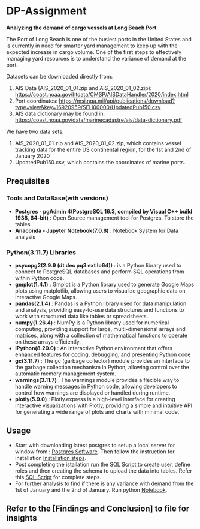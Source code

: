 # DP-Assignment
**Analyzing the demand of cargo vessels at Long Beach Port** 

The Port of Long Beach is one of the busiest ports in the United States and is currently in need for smarter yard management to keep up with the expected increase in cargo volume. One of the first steps to effectively managing yard resources is to understand the variance of demand at the port.

Datasets can be downloaded directly from:
1. AIS Data (AIS_2020_01_01.zip and AIS_2020_01_02.zip): https://coast.noaa.gov/htdata/CMSP/AISDataHandler/2020/index.html
2. Port coordinates: https://msi.nga.mil/api/publications/download?type=view&key=16920959/SFH00000/UpdatedPub150.csv
3. AIS data dictionary may be found in: https://coast.noaa.gov/data/marinecadastre/ais/data-dictionary.pdf

We have two data sets:
1)	AIS_2020_01_01.zip and AIS_2020_01_02.zip, which contains vessel tracking data for the entire US continental region, for the 1st and 2nd of January 2020
2)	UpdatedPub150.csv, which contains the coordinates of marine ports.

## Prequisites 

### Tools and DataBase(wth versions)
* **Postgres - pgAdmin 4(PostgreSQL 16.3, compiled by Visual C++ build 1938, 64-bit)** :  Open Source management tool for Postgres. To store the tables.
* **Anaconda - Jupyter Notebook(7.0.8)** : Notebook System for Data analysis

### Python(3.11.7) Libraries
* **psycopg2(2.9.9 (dt dec pq3 ext lo64))** : is a Python library used to connect to PostgreSQL databases and perform SQL operations from within Python code.
* **gmplot(1.4.1)** : Gmplot is a Python library used to generate Google Maps plots using matplotlib, allowing users to visualize geographic data on interactive Google Maps.
* **pandas(2.1.4)** : Pandas is a Python library used for data manipulation and analysis, providing easy-to-use data structures and functions to work with structured data like tables or spreadsheets.
* **numpy(1.26.4)** : NumPy is a Python library used for numerical computing, providing support for large, multi-dimensional arrays and matrices, along with a collection of mathematical functions to operate on these arrays efficiently.
* **IPython(8.20.0)** : An interactive Python environment that offers enhanced features for coding, debugging, and presenting Python code
* **gc(3.11.7)** : The gc (garbage collector) module provides an interface to the garbage collection mechanism in Python, allowing control over the automatic memory management system.
* **warnings(3.11.7)** : The warnings module provides a flexible way to handle warning messages in Python code, allowing developers to control how warnings are displayed or handled during runtime.
* **plotly(5.9.0)** : Plotly.express is a high-level interface for creating interactive visualizations with Plotly, providing a simple and intuitive API for generating a wide range of plots and charts with minimal code.

## Usage
- Start with downloading latest postgres to setup a local server for window from : [Postgres Software](https://www.enterprisedb.com/downloads/postgres-postgresql-downloads). Then follow the instruction for installation [Installation steps](https://www.youtube.com/watch?v=0n41UTkOBb0).
- Post completing the istallation run the SQL Script to create user, define roles and then creating the schema to upload the data into tables.
  Refer this [SQL Script](https://github.com/jyoti2728/DP-Assignment/blob/main/DP_Assignment.sql) for complete steps.
- For further analysis to find if there is any variance with demand from the 1st of January and the 2nd of January. Run python [Notebook](https://github.com/jyoti2728/DP-Assignment/blob/main/DP_Assignment.ipynb).

## Refer to the [Findings and Conclusion] to file for insights
